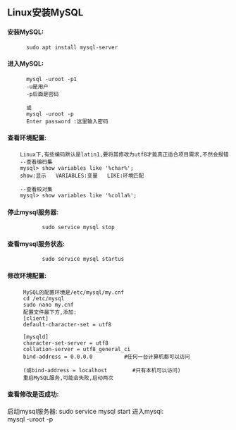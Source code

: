 ## Linux安装MySQL

#### 安装MySQL:  
          sudo apt install mysql-server

#### 进入MySQL:
          mysql -uroot -p1
          -u是用户
          -p后面是密码

          或
          mysql -uroot -p
          Enter password :这里输入密码

#### 查看环境配置:
        Linux下,有些编码默认是latin1,要将其修改为utf8才能真正适合项目需求,不然会报错
        --查看编码集
        mysql> show variables like '%char%';
        show:显示   VARIABLES:变量   LIKE:环境匹配

        --查看校对集
        mysql> show variables like '%colla%';

#### 停止mysql服务器:
               sudo service mysql stop

#### 查看mysql服务状态:
               sudo service mysql startus

#### 修改环境配置:
         MySQL的配置环境是/etc/mysql/my.cnf
         cd /etc/mysql
         sudo nano my.cnf
         配置文件最下方,添加:
         [client]
         default-character-set = utf8

         [mysqld]
         character-set-server = utf8
         collation-server = utf8_general_ci
         bind-address = 0.0.0.0          #任何一台计算机都可以访问

         (或bind-address = localhost        #只有本机可以访问)
         重启MySQL服务,可能会失败,启动两次

#### 查看修改是否成功:
  启动mysql服务器:
                 sudo service mysql start
  进入mysql:                 
                 mysql -uroot -p
